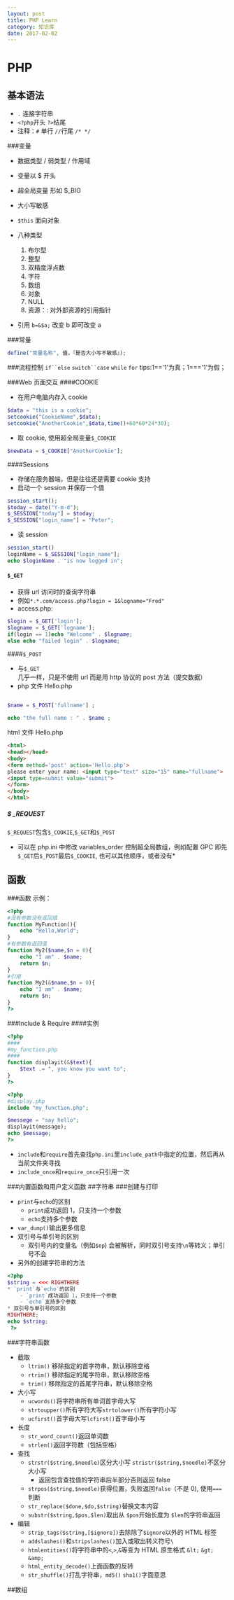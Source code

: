 ```yaml
---
layout: post
title: PHP Learn
category: 知识库
date: 2017-02-02
---
```


PHP
=====
基本语法
-----
* `.` 连接字符串
* `<?php`开头 `?>`结尾
* 注释：`#` 单行 `//`行尾 `/* */`

###变量
* 数据类型 / 弱类型 / 作用域
* 变量以 $ 开头
* 超全局变量 形如 $_BIG
* 大小写敏感
* `$this` 面向对象

* 八种类型
    1. 布尔型
    2. 整型
    3. 双精度浮点数
    4. 字符
    5. 数组
    6. 对象
    7. NULL
    8. 资源：: 对外部资源的引用指针
* 引用 `b=&$a;` 改变 b 即可改变 a

###常量
```php
define("常量名称", 值，『是否大小写不敏感』);
```
###流程控制
`if``else`
`switch``case`
`while`
`for`
tips:1=='1'为真；1==='1'为假；

###Web 页面交互
####COOKIE
* 在用户电脑内存入 cookie
```php
$data = "this is a cookie";
setcookie("CookieName",$data);
setcookie("AnotherCookie",$data,time()+60*60*24*30);
```

* 取 cookie, 使用超全局变量`$_COOKIE`

```php
$newData = $_COOKIE["AnotherCookie"];
```

####Sessions
* 存储在服务器端，但是往往还是需要 cookie 支持
* 启动一个 session 并保存一个值
```php
session_start();
$today = date("Y-m-d");
$_SESSION["today"] = $today;
$_SESSION["login_name"] = "Peter";
```
* 读 session
```php
session_start()
loginName = $_SESSION["login_name"];
echo $loginName . "is now logged in";
```

####  `$_GET`

* 获得 url 访问时的查询字符串
* 例如`*.*.com/access.php?login = 1&logname="Fred"`
* access.php:
```php
$login = $_GET['login'];
$logname = $_GET['logname'];
if(login == 1)echo "Welcome" . $logname;
else echo "failed login" . $logname;
```

####`$_POST`

* 与`$_GET`几乎一样，只是不使用 url 而是用 http 协议的 post 方法（提交数据）
* php 文件 Hello.php

```php

$name = $_POST['fullname'] ;

echo "the full name : " . $name ;

```

html 文件 Hello.php

```html
<html>
<head></head>
<body>
<form method='post' action='Hello.php'>
please enter your name: <input type="text" size="15" name="fullname">
<input type=submit value="submit">
</form>
</body>
</html>
```

##### $ _REQUEST

`$_REQUEST`包含`$_COOKIE`,`$_GET`和`$_POST`

* 可以在 php.ini 中修改 variables_order 控制超全局数组，例如配置 GPC 即先`$_GET`后`$_POST`最后`$_COOKIE`, 也可以其他顺序，或者没有*

函数
----

###函数
示例：
```php
<?php
#没有参数没有返回值
function MyFunction(){
    echo "Hello,World";
}
#有参数有返回值
function My2($name,$n = 0){
    echo "I am" . $name;
    return $n;
}
#引用
function My2(&$name,$n = 0){
    echo "I am" . $name;
    return $n;
}
?>
```

###Include & Require
####实例
```php
<?php
####
#my_function.php
####
function displayit(&$text){
    $text .= ", you know you want to";
}
?>
```

```php
<?php
#display.php
include "my_function.php";

$messege = "say hello";
displayit(message);
echo $message;
?>
```

* `include`和`require`首先查找`php.ini`里`include_path`中指定的位置，然后再从当前文件夹寻找
* `include_once`和`require_once`只引用一次

###内置函数和用户定义函数
##字符串
###创建与打印
* `print`与`echo`的区别
    - `print`成功返回 1，只支持一个参数
    - `echo`支持多个参数
* `var_dump()`输出更多信息
* 双引号与单引号的区别
    - 双引号内的变量名（例如`$ep`) 会被解析，同时双引号支持`\n`等转义；单引号不会
* 另外的创建字符串的方法
```php
<?php
$string = <<< RIGHTHERE
* `print`与`echo`的区别
    - `print`成功返回 1，只支持一个参数
    - `echo`支持多个参数
* 双引号与单引号的区别
RIGHTHERE;
echo $string;
 ?>
```

###字符串函数

* 截取
    - `ltrim()` 移除指定的首字符串，默认移除空格
    - `rtrim()` 移除指定的尾字符串，默认移除空格
    - `trim()` 移除指定的首尾字符串，默认移除空格
* 大小写
    - `ucwords()`将字符串所有单词首字母大写
    - `strtoupper()`所有字符大写`strtolower()`所有字符小写
    - `ucfirst()`首字母大写`lcfirst()`首字母小写
* 长度
    - `str_word_count()`返回单词数
    - `strlen()`返回字符数（包括空格）
* 查找
    - `strstr($string,$needle)`区分大小写 `stristr($string,$needle)`不区分大小写
        - 返回包含查找值的字符串后半部分否则返回 false
    - `strpos($string,$needle)`获得位置，失败返回`false`（不是 0), 使用`===`判断
    - `str_replace($done,$do,$string)`替换文本内容
    - `substr($string,$pos,$len)`取出从 `$pos`开始长度为 `$len`的字符串返回
* 编辑
    - `strip_tags($string,[$ignore])`去除除了`$ignore`以外的 HTML 标签
    - `addslashes()`和`stripslashes()`加入或取出转义符号`\`
    - `htmlentities()`将字符串中的`<`,`>`,`&`等变为 HTML 原生格式 `&lt;` `&gt;` `&amp;`
    - `html_entity_decode()`上面函数的反转
    - `str_shuffle()`打乱字符串，`md5()` `sha1()`字面意思

##数组


